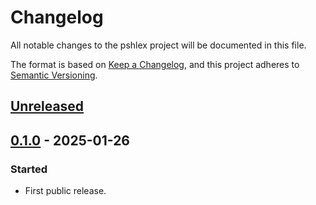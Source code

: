 <!--
SPDX-FileCopyrightText: Peter Pentchev <roam@ringlet.net>
SPDX-License-Identifier: BSD-2-Clause
-->

# Changelog

All notable changes to the pshlex project will be documented in this file.

The format is based on [Keep a Changelog](https://keepachangelog.com/en/1.1.0/),
and this project adheres to [Semantic Versioning](https://semver.org/spec/v2.0.0.html).

## [Unreleased]

## [0.1.0] - 2025-01-26

### Started

- First public release.

[Unreleased]: https://gitlab.com/ppentchev/pshlex/-/compare/release%2F0.1.0...main
[0.1.0]: https://gitlab.com/ppentchev/pshlex/-/tags/release%2F0.1.0
